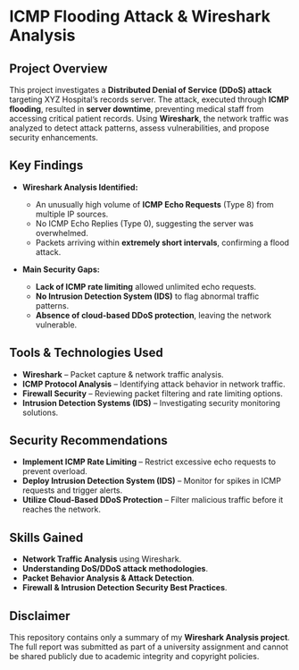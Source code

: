 # ICMP Flooding Attack & Wireshark Analysis

## Project Overview
This project investigates a **Distributed Denial of Service (DDoS) attack** targeting XYZ Hospital’s records server. The attack, executed through **ICMP flooding**, resulted in **server downtime**, preventing medical staff from accessing critical patient records. Using **Wireshark**, the network traffic was analyzed to detect attack patterns, assess vulnerabilities, and propose security enhancements.

## Key Findings
- **Wireshark Analysis Identified:**
   - An unusually high volume of **ICMP Echo Requests** (Type 8) from multiple IP sources.
   - No ICMP Echo Replies (Type 0), suggesting the server was overwhelmed.
   - Packets arriving within **extremely short intervals**, confirming a flood attack.

- **Main Security Gaps:**
   - **Lack of ICMP rate limiting** allowed unlimited echo requests.
   - **No Intrusion Detection System (IDS)** to flag abnormal traffic patterns.
   - **Absence of cloud-based DDoS protection**, leaving the network vulnerable.

## Tools & Technologies Used
- **Wireshark** – Packet capture & network traffic analysis.
- **ICMP Protocol Analysis** – Identifying attack behavior in network traffic.
- **Firewall Security** – Reviewing packet filtering and rate limiting options.
- **Intrusion Detection Systems (IDS)** – Investigating security monitoring solutions.

## Security Recommendations
- **Implement ICMP Rate Limiting** – Restrict excessive echo requests to prevent overload.
- **Deploy Intrusion Detection System (IDS)** – Monitor for spikes in ICMP requests and trigger alerts.
- **Utilize Cloud-Based DDoS Protection** – Filter malicious traffic before it reaches the network.

## Skills Gained
- **Network Traffic Analysis** using Wireshark.
- **Understanding DoS/DDoS attack methodologies**.
- **Packet Behavior Analysis & Attack Detection**.
- **Firewall & Intrusion Detection Security Best Practices**.

  
## Disclaimer   
This repository contains only a summary of my **Wireshark Analysis project**. The full report was submitted as part of a university assignment and cannot be shared publicly due to academic integrity and copyright policies. 





